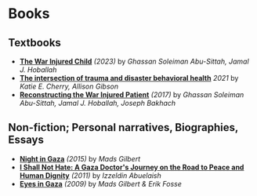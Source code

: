 # Books


## Textbooks 
- [**The War Injured Child**](https://link.springer.com/book/10.1007/978-3-031-28613-1) _(2023)_ by _Ghassan Soleiman Abu-Sittah, Jamal J. Hoballah_
- [**The intersection of trauma and disaster behavioral health**](https://link.springer.com/book/10.1007/978-3-030-51525-6) _2021_ by _Katie E. Cherry, Allison Gibson_
- [**Reconstructing the War Injured Patient**](https://link.springer.com/book/10.1007/978-3-319-56887-4) _(2017)_ by _Ghassan Soleiman Abu-Sittah, Jamal J. Hoballah, Joseph Bakhach_


## Non-fiction; Personal narratives, Biographies, Essays
- [**Night in Gaza**](https://www.middleeasteye.net/features/book-review-night-gaza-dr-mads-gilbert) _(2015)_ by _Mads Gilbert_
- [**I Shall Not Hate: A Gaza Doctor's Journey on the Road to Peace and Human Dignity**](https://en.wikipedia.org/wiki/I_Shall_Not_Hate) _(2011)_ by _Izzeldin Abuelaish_
- [**Eyes in Gaza**](https://www.goodreads.com/book/show/7994623-eyes-in-gaza) _(2009)_ by _Mads Gilbert & Erik Fosse_

[comment]: <> (- [Broken promises, broken dreams: Stories of Jewish and Palestinian trauma and resilience]&#40;https://www.goodreads.com/en/book/show/215440&#41; _2007_ by _Alice Rothchild_)

